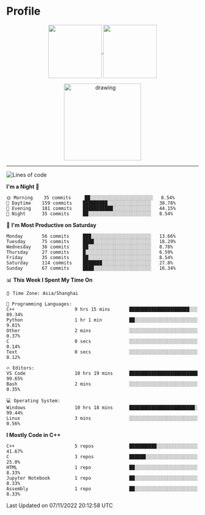# Profile

<p align="center">
  <a href="https://github.com/SourVoice">
    <img
      align="center"
      height="140em"
      src="https://github-readme-stats.vercel.app/api?username=SourVoice&show_icons=true&include_all_commits=true&count_private=true&theme=tokyonight"
    />
  </a>
  <a href="https://github.com/SourVoice">
    <img
      align="center"
      height="140em"
      src="https://github-readme-stats.vercel.app/api/top-langs/?username=SourVoice&show_icons=true&include_all_commits=true&count_private=true&layout=compact&theme=tokyonight"
    />
  </a>
</p>

<p align="center">
   <a href="https://github.com/SourVoice">
    <img
      align="center"
      height="202em"
      alt="drawing"
      src="https://activity-graph.herokuapp.com/graph?username=SourVoice&theme=react-dark"
    />
  </a>
</p>

---
<!--START_SECTION:waka-->
![Lines of code](https://img.shields.io/badge/From%20Hello%20World%20I%27ve%20Written-244%20Thousand%20lines%20of%20code-blue)

**I'm a Night 🦉** 

```text
🌞 Morning    35 commits     ██░░░░░░░░░░░░░░░░░░░░░░░   8.54% 
🌆 Daytime    159 commits    █████████░░░░░░░░░░░░░░░░   38.78% 
🌃 Evening    181 commits    ███████████░░░░░░░░░░░░░░   44.15% 
🌙 Night      35 commits     ██░░░░░░░░░░░░░░░░░░░░░░░   8.54%

```
📅 **I'm Most Productive on Saturday** 

```text
Monday       56 commits     ███░░░░░░░░░░░░░░░░░░░░░░   13.66% 
Tuesday      75 commits     ████░░░░░░░░░░░░░░░░░░░░░   18.29% 
Wednesday    36 commits     ██░░░░░░░░░░░░░░░░░░░░░░░   8.78% 
Thursday     27 commits     █░░░░░░░░░░░░░░░░░░░░░░░░   6.59% 
Friday       35 commits     ██░░░░░░░░░░░░░░░░░░░░░░░   8.54% 
Saturday     114 commits    ███████░░░░░░░░░░░░░░░░░░   27.8% 
Sunday       67 commits     ████░░░░░░░░░░░░░░░░░░░░░   16.34%

```


📊 **This Week I Spent My Time On** 

```text
⌚︎ Time Zone: Asia/Shanghai

💬 Programming Languages: 
C++                      9 hrs 15 mins       ██████████████████████░░░   89.34% 
Python                   1 hr 1 min          ██░░░░░░░░░░░░░░░░░░░░░░░   9.81% 
Other                    2 mins              ░░░░░░░░░░░░░░░░░░░░░░░░░   0.37% 
C                        0 secs              ░░░░░░░░░░░░░░░░░░░░░░░░░   0.14% 
Text                     0 secs              ░░░░░░░░░░░░░░░░░░░░░░░░░   0.12%

🔥 Editors: 
VS Code                  10 hrs 19 mins      █████████████████████████   99.65% 
Bash                     2 mins              ░░░░░░░░░░░░░░░░░░░░░░░░░   0.35%

💻 Operating System: 
Windows                  10 hrs 18 mins      ████████████████████████░   99.44% 
Linux                    3 mins              ░░░░░░░░░░░░░░░░░░░░░░░░░   0.56%

```

**I Mostly Code in C++** 

```text
C++                      5 repos             ██████████░░░░░░░░░░░░░░░   41.67% 
C                        3 repos             ██████░░░░░░░░░░░░░░░░░░░   25.0% 
HTML                     1 repo              ██░░░░░░░░░░░░░░░░░░░░░░░   8.33% 
Jupyter Notebook         1 repo              ██░░░░░░░░░░░░░░░░░░░░░░░   8.33% 
Assembly                 1 repo              ██░░░░░░░░░░░░░░░░░░░░░░░   8.33%

```



 Last Updated on 07/11/2022 20:12:58 UTC
<!--END_SECTION:waka-->
